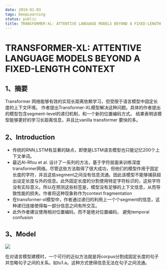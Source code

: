 ```yaml
---
date: 2019-01-03
tags: DeepLearning
status: public
title: TRANSFORMER-XL: ATTENTIVE LANGUAGE MODELS BEYOND A FIXED-LENGTH CONTEXT
---
```

# TRANSFORMER-XL: ATTENTIVE LANGUAGE MODELS BEYOND A FIXED-LENGTH CONTEXT
## 1、摘要
Transformer 网络能够有效的实现长距离依赖学习，但受限于语言模型中固定长度的上下文环境。
作者提出Transformer-XL模型解决这种问题。具体的作者提出的模型包含segment-level的递归机制，和一个新的位置编码方式。
结果表明该模型能够更好的学习长距离信息，并且比vanilla transformer 要快的多。

## 2、Introduction
* 传统的RNN,LSTM有显著的缺点，即使是LSTM语言模型也只能记忆200个上下文单词。
* 最近Al-Rfou et al. 设计了一系列的方法，基于字符层面来训练深度transformer网络。尽管这些方法取得了很大成功，但他们的模型作用于固定长度的字符，并且这些segment之间没有信息流通。因此该模型不能够捕获超出设定长度与外的信息。此外固定长度的分割使用特定字符标识的，这些字符没有实际意义。所以在预测这些标签是，模型没有足够的上下文信息，从而导致性能的损失。作者将这种现象称作为context fragmentation
* 在transformer-xl模型中，作者通过递归的利用上一个个segment的信息，这种递归连接使得每一部分信息之间有所交互。
* 此外作者建议使用相对位置编码，而不是绝对位置编码，
避免temporal confusion

## 3、Model

![](./_image/2019-01-13-13-41-53.jpg)

在对语言模型建模时，一个可行的近似方法就是将corpus分割成固定长度的句子并忽略句子之间的关系。如tu1.a。这种方式使得信息无法在句子之间流通。













